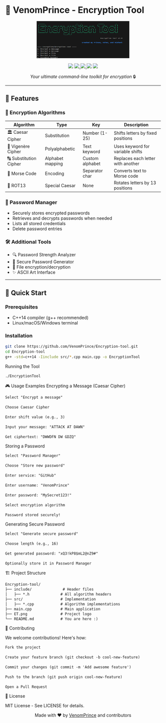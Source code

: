 # 🔐 VenomPrince - Encryption Tool 

<p align="center">
  <img src="https://github.com/VenomPrince/Encryption-tool/blob/main/ET.png" width="300" height="120">
</p>

<p align="center">
  <img src="https://img.shields.io/badge/Version-3.0-brightgreen">
  <a href="https://github.com/VenomPrince">
    <img src="https://img.shields.io/github/followers/VenomPrince?label=Follow&style=social">
  </a>
  <a href="https://github.com/VenomPrince/Encryption-tool/stargazers">
    <img src="https://img.shields.io/github/stars/VenomPrince/Encryption-tool?style=social">
  </a>
  <img src="https://img.shields.io/badge/C++-14-blue">
  <img src="https://img.shields.io/badge/License-MIT-green">
</p>

<p align="center">
  <em>Your ultimate command-line toolkit for encryption</em> 🔒
</p>

---

## 🌟 Features

### 🔐 Encryption Algorithms
| Algorithm | Type | Key | Description |
|-----------|------|-----|-------------|
| 🏛 Caesar Cipher | Substitution | Number (1-25) | Shifts letters by fixed positions |
| 🔑 Vigenère Cipher | Polyalphabetic | Text keyword | Uses keyword for variable shifts |
| 🔠 Substitution Cipher | Alphabet mapping | Custom alphabet | Replaces each letter with another |
| 📡 Morse Code | Encoding | Separator char | Converts text to Morse code |
| 🔄 ROT13 | Special Caesar | None | Rotates letters by 13 positions |

### 💼 Password Manager
- Securely stores encrypted passwords
- Retrieves and decrypts passwords when needed
- Lists all stored credentials
- Delete password entries

### 🛠 Additional Tools
- 🔍 Password Strength Analyzer
- 🎲 Secure Password Generator
- 📁 File encryption/decryption
- ✨ ASCII Art Interface

---

## 🚀 Quick Start

### Prerequisites
- C++14 compiler (g++ recommended)
- Linux/macOS/Windows terminal

### Installation
```bash
git clone https://github.com/VenomPrince/Encryption-tool.git
cd Encryption-tool
g++ -std=c++14 -Iinclude src/*.cpp main.cpp -o EncryptionTool
```


Running the Tool
```bash
./EncryptionTool
```
🎮 Usage Examples
Encrypting a Message (Caesar Cipher)

    Select "Encrypt a message"

    Choose Caesar Cipher

    Enter shift value (e.g., 3)

    Input your message: "ATTACK AT DAWN"

    Get ciphertext: "DWWDFN DW GDZQ"

Storing a Password

    Select "Password Manager"

    Choose "Store new password"

    Enter service: "GitHub"

    Enter username: "VenomPrince"

    Enter password: "MySecret123!"

    Select encryption algorithm

    Password stored securely!

Generating Secure Password

    Select "Generate secure password"

    Choose length (e.g., 16)

    Get generated password: "xQ3!kP8$mL2@nZ9#"

    Optionally store it in Password Manager

🏗 Project Structure
```
Encryption-tool/
├── include/              # Header files
│   ├── *.h              # All algorithm headers
├── src/                 # Implementation
│   ├── *.cpp            # Algorithm implementations
├── main.cpp             # Main application
├── ET.png               # Project logo
└── README.md            # You are here :)
```
🤝 Contributing

We welcome contributions! Here's how:

    Fork the project

    Create your feature branch (git checkout -b cool-new-feature)

    Commit your changes (git commit -m 'Add awesome feature')

    Push to the branch (git push origin cool-new-feature)

    Open a Pull Request

📜 License

MIT License - See LICENSE for details.

<p align="center"> Made with ❤️ by <a href="https://github.com/VenomPrince">VenomPrince</a> and contributors </p> 

